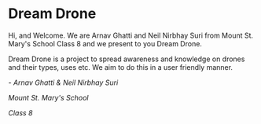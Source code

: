 # Dream Drone #
Hi, and Welcome. We are Arnav Ghatti and Neil Nirbhay Suri from Mount St. Mary's School Class 8 and we present to you Dream Drone.

Dream Drone is a project to spread awareness and knowledge on drones and their types, uses etc. We aim to do this in a user friendly manner.

_- Arnav Ghatti & Neil Nirbhay Suri_

_Mount St. Mary's School_

_Class 8_